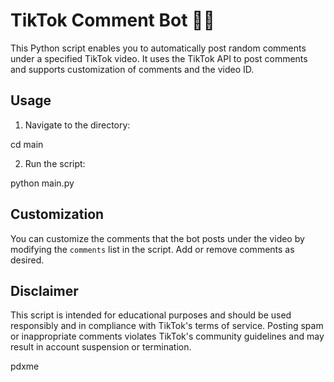 # TikTok Comment Bot 🤖💬

This Python script enables you to automatically post random comments under a specified TikTok video. It uses the TikTok API to post comments and supports customization of comments and the video ID.

## Usage


1. Navigate to the directory:

cd main

2. Run the script:

python main.py


## Customization

You can customize the comments that the bot posts under the video by modifying the `comments` list in the script. Add or remove comments as desired.

## Disclaimer

This script is intended for educational purposes and should be used responsibly and in compliance with TikTok's terms of service. Posting spam or inappropriate comments violates TikTok's community guidelines and may result in account suspension or termination.

pdxme